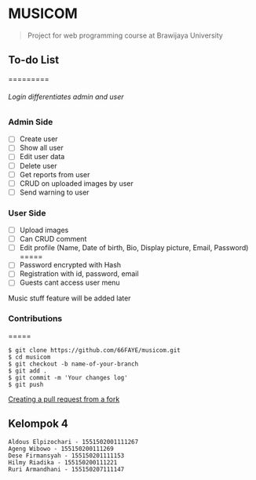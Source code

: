 # MUSICOM 
>Project for web programming course at Brawijaya University

## To-do List
=========
###### Login differentiates admin and user
### Admin Side
- [ ] Create user
- [ ] Show all user
- [ ] Edit user data
- [ ] Delete user
- [ ] Get reports from user
- [ ] CRUD on uploaded images by user
- [ ] Send warning to user
### User Side
- [ ] Upload images
- [ ] Can CRUD comment
- [ ] Edit profile (Name, Date of birth, Bio, Display picture, Email, Password)
=====
- [ ] Password encrypted with Hash 
- [ ] Registration with id, password, email
- [ ] Guests cant access user menu

Music stuff feature will be added later

### Contributions
=====
```text
$ git clone https://github.com/66FAYE/musicom.git
$ cd musicom
$ git checkout -b name-of-your-branch
$ git add .
$ git commit -m 'Your changes log'
$ git push
```
[Creating a pull request from a fork
](https://help.github.com/articles/creating-a-pull-request-from-a-fork/)


## Kelompok 4
```text
Aldous Elpizochari - 1551502001111267
Ageng Wibowo - 155150200111269
Dese Firmansyah - 155150201111153
Hilmy Riadika - 155150200111221
Ruri Armandhani - 155150207111147
```

